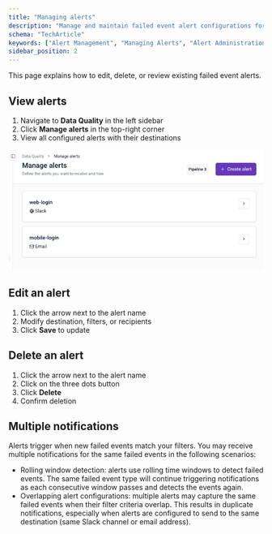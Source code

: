 ```yaml
---
title: "Managing alerts"
description: "Manage and maintain failed event alert configurations for ongoing behavioral data quality monitoring."
schema: "TechArticle"
keywords: ["Alert Management", "Managing Alerts", "Alert Administration", "Alert Control", "Notification Management", "Alert Operations"]
sidebar_position: 2
---
```


This page explains how to edit, delete, or review existing failed event alerts.

## View alerts

1. Navigate to **Data Quality** in the left sidebar
2. Click **Manage alerts** in the top-right corner
3. View all configured alerts with their destinations

![Manage alerts interface](images/dq_list_alerts.png)

## Edit an alert

1. Click the arrow next to the alert name
2. Modify destination, filters, or recipients
3. Click **Save** to update

## Delete an alert

1. Click the arrow next to the alert name
2. Click on the three dots button
3. Click **Delete**
4. Confirm deletion

## Multiple notifications

Alerts trigger when new failed events match your filters. You may receive multiple notifications for the same failed events in the following scenarios:
- Rolling window detection: alerts use rolling time windows to detect failed events. The same failed event type will continue triggering notifications as each consecutive window passes and detects the events again.
- Overlapping alert configurations: multiple alerts may capture the same failed events when their filter criteria overlap. This results in duplicate notifications, especially when alerts are configured to send to the same destination (same Slack channel or email address).
